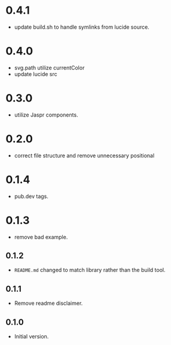 # 0.4.1

- update build.sh to handle symlinks from lucide source.

# 0.4.0

- svg.path utilize currentColor
- update lucide src

# 0.3.0

- utilize Jaspr components.

# 0.2.0

- correct file structure and remove unnecessary positional

# 0.1.4

- pub.dev tags.

# 0.1.3

- remove bad example.

## 0.1.2

- `README.md` changed to match library rather than the build tool.

## 0.1.1

- Remove readme disclaimer.

## 0.1.0

- Initial version.
